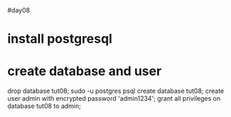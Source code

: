 #day08
# install postgresql 

# create database and user 
drop database tut08;
sudo -u postgres psql
create database tut08;
create user admin with encrypted password 'admin1234';
grant all privileges on database tut08 to admin;

